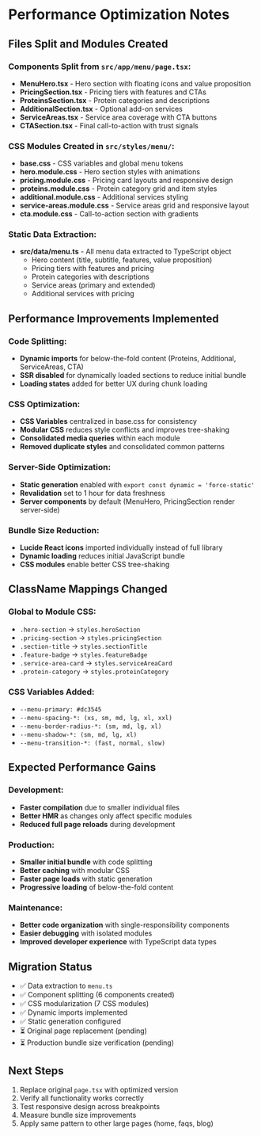 # Performance Optimization Notes

## Files Split and Modules Created

### Components Split from `src/app/menu/page.tsx`:

- **MenuHero.tsx** - Hero section with floating icons and value proposition
- **PricingSection.tsx** - Pricing tiers with features and CTAs
- **ProteinsSection.tsx** - Protein categories and descriptions
- **AdditionalSection.tsx** - Optional add-on services
- **ServiceAreas.tsx** - Service area coverage with CTA buttons
- **CTASection.tsx** - Final call-to-action with trust signals

### CSS Modules Created in `src/styles/menu/`:

- **base.css** - CSS variables and global menu tokens
- **hero.module.css** - Hero section styles with animations
- **pricing.module.css** - Pricing card layouts and responsive design
- **proteins.module.css** - Protein category grid and item styles
- **additional.module.css** - Additional services styling
- **service-areas.module.css** - Service areas grid and responsive layout
- **cta.module.css** - Call-to-action section with gradients

### Static Data Extraction:

- **src/data/menu.ts** - All menu data extracted to TypeScript object
  - Hero content (title, subtitle, features, value proposition)
  - Pricing tiers with features and pricing
  - Protein categories with descriptions
  - Service areas (primary and extended)
  - Additional services with pricing

## Performance Improvements Implemented

### Code Splitting:

- **Dynamic imports** for below-the-fold content (Proteins, Additional, ServiceAreas, CTA)
- **SSR disabled** for dynamically loaded sections to reduce initial bundle
- **Loading states** added for better UX during chunk loading

### CSS Optimization:

- **CSS Variables** centralized in base.css for consistency
- **Modular CSS** reduces style conflicts and improves tree-shaking
- **Consolidated media queries** within each module
- **Removed duplicate styles** and consolidated common patterns

### Server-Side Optimization:

- **Static generation** enabled with `export const dynamic = 'force-static'`
- **Revalidation** set to 1 hour for data freshness
- **Server components** by default (MenuHero, PricingSection render server-side)

### Bundle Size Reduction:

- **Lucide React icons** imported individually instead of full library
- **Dynamic loading** reduces initial JavaScript bundle
- **CSS modules** enable better CSS tree-shaking

## ClassName Mappings Changed

### Global to Module CSS:

- `.hero-section` → `styles.heroSection`
- `.pricing-section` → `styles.pricingSection`
- `.section-title` → `styles.sectionTitle`
- `.feature-badge` → `styles.featureBadge`
- `.service-area-card` → `styles.serviceAreaCard`
- `.protein-category` → `styles.proteinCategory`

### CSS Variables Added:

- `--menu-primary: #dc3545`
- `--menu-spacing-*: (xs, sm, md, lg, xl, xxl)`
- `--menu-border-radius-*: (sm, md, lg, xl)`
- `--menu-shadow-*: (sm, md, lg, xl)`
- `--menu-transition-*: (fast, normal, slow)`

## Expected Performance Gains

### Development:

- **Faster compilation** due to smaller individual files
- **Better HMR** as changes only affect specific modules
- **Reduced full page reloads** during development

### Production:

- **Smaller initial bundle** with code splitting
- **Better caching** with modular CSS
- **Faster page loads** with static generation
- **Progressive loading** of below-the-fold content

### Maintenance:

- **Better code organization** with single-responsibility components
- **Easier debugging** with isolated modules
- **Improved developer experience** with TypeScript data types

## Migration Status

- ✅ Data extraction to `menu.ts`
- ✅ Component splitting (6 components created)
- ✅ CSS modularization (7 CSS modules)
- ✅ Dynamic imports implemented
- ✅ Static generation configured
- ⏳ Original page replacement (pending)
- ⏳ Production bundle size verification (pending)

## Next Steps

1. Replace original `page.tsx` with optimized version
2. Verify all functionality works correctly
3. Test responsive design across breakpoints
4. Measure bundle size improvements
5. Apply same pattern to other large pages (home, faqs, blog)
